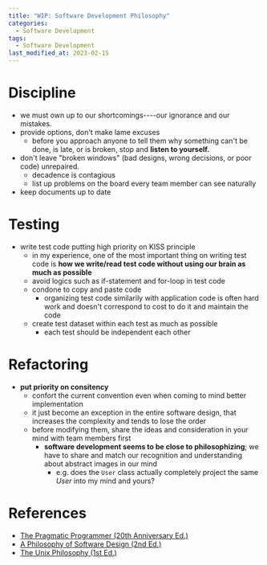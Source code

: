 ```yaml
---
title: "WIP: Software Development Philosophy"
categories:
  - Software Development
tags:
  - Software Development
last_modified_at: 2023-02-15
---
```


# Discipline

- we must own up to our shortcomings----our ignorance and our mistakes.  
- provide options, don't make lame excuses
  - before you approach anyone to tell them why something can't be done, is late, or is broken, stop and **listen to yourself.**  
- don't leave "broken windows" (bad designs, wrong decisions, or poor code) unrepaired.  
  - decadence is contagious  
  - list up problems on the board every team member can see naturally  
- keep documents up to date

# Testing

- write test code putting high priority on KISS principle
  - in my experience, one of the most important thing on writing test code is **how we write/read test code without using our brain as much as possible**
  - avoid logics such as if-statement and for-loop in test code
  - condone to copy and paste code
    - organizing test code similarily with application code is often hard work and doesn't correspond to cost to do it and maintain the code
  - create test dataset within each test as much as possible
    - each test should be independent each other
# Refactoring

- **put priority on consitency**
  - confort the current convention even when coming to mind better implementation
  - it just become an exception in the entire software design, that increases the complexity and tends to lose the order
  - before modifying them, share the ideas and consideration in your mind with team members first
    - **software development seems to be close to philosophizing**; we have to share and match our recognition and understanding about abstract images in our mind
      - e.g. does the `User` class actually completely project the same *User* into my mind and yours?  

# References

- [The Pragmatic Programmer (20th Anniversary Ed.)](https://pragprog.com/titles/tpp20/the-pragmatic-programmer-20th-anniversary-edition/)
- [A Philosophy of Software Design (2nd Ed.)](https://www.amazon.co.jp/-/en/John-Ousterhout/dp/1732102201)
- [The Unix Philosophy (1st Ed.)](https://www.amazon.co.jp/UNIX-Philosophy-Mike-Gancarz/dp/1555581234)
